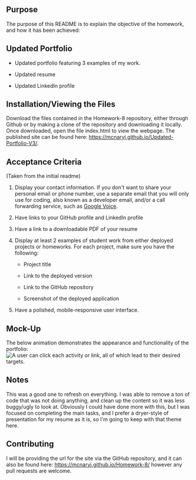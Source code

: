 ## Purpose

The purpose of this README is to explain the objective of the homework, and how it has been achieved:

## Updated Portfolio
* Updated portfolio featuring 3 examples of my work.

* Updated resume

* Updated LinkedIn profile


## Installation/Viewing the Files

Download the files contained in the Homework-8 repository, either through Github or by making a clone of the repository and downloading it locally. Once downloaded, open the file index.html to view the webpage. The published site can be found here: https://mcnaryj.github.io/Updated-Portfolio-V3/.

## Acceptance Criteria
(Taken from the initial readme)
1. Display your contact information. If you don't want to share your personal email or phone number, use a separate email that you will only use for coding, also known as a developer email, and/or a call forwarding service, such as [Google Voice](https://voice.google.com/).

2. Have links to your GitHub profile and LinkedIn profile

3. Have a link to a downloadable PDF of your resume

4. Display at least 2 examples of student work from either deployed projects or homeworks. For each project, make sure you have the following:

	* Project title

	* Link to the deployed version

	* Link to the GitHub repository

	* Screenshot of the deployed application

5. Have a polished, mobile-responsive user interface.


## Mock-Up

The below animation demonstrates the appearance and functionality of the portfolio:
 ![A user can click each activity or link, all of which lead to their desired targets.](./Assets/images/Homework-8-demo.gif)

## Notes

This was a good one to refresh on everything. I was able to remove a ton of code that was not doing anything, and clean up the content so it was less buggy/ugly to look at. Obviously I could have done more with this, but I was focused on completing the main tasks, and I prefer a dryer-style of presentation for my resume as it is, so I'm going to keep with that theme here.

## Contributing
I will be providing the url for the site via the GitHub repository, and it can also be found here: https://mcnaryj.github.io/Homework-8/ however any pull requests are welcome. 

